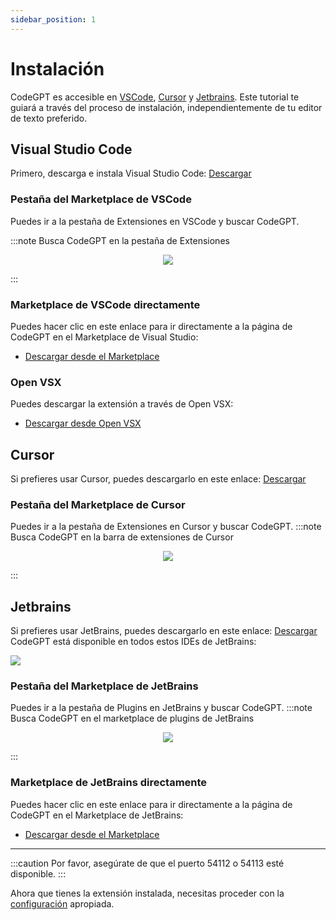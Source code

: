```yaml
---
sidebar_position: 1
---
```


# Instalación

CodeGPT es accesible en [VSCode](https://code.visualstudio.com/), [Cursor](https://cursor.sh/) y [Jetbrains](https://plugins.jetbrains.com/plugin/24372-codegpt-chat--ai-agents/). Este tutorial te guiará a través del proceso de instalación, independientemente de tu editor de texto preferido.

## Visual Studio Code

Primero, descarga e instala Visual Studio Code: [Descargar](https://code.visualstudio.com/download)

### Pestaña del Marketplace de VSCode

Puedes ir a la pestaña de Extensiones en VSCode y buscar CodeGPT.

:::note Busca CodeGPT en la pestaña de Extensiones

<p align="center">
      <img src="https://github.com/user-attachments/assets/5b901f8b-4946-402c-9ae4-56cec3068755"/>
</p>
:::

### Marketplace de VSCode directamente

Puedes hacer clic en este enlace para ir directamente a la página de CodeGPT en el Marketplace de Visual Studio:

- [Descargar desde el Marketplace](https://marketplace.visualstudio.com/items?itemName=DanielSanMedium.dscodegpt)

### Open VSX

Puedes descargar la extensión a través de Open VSX:

- [Descargar desde Open VSX](https://open-vsx.org/extension/DanielSanMedium/dscodegpt)

## Cursor

Si prefieres usar Cursor, puedes descargarlo en este enlace: [Descargar](https://cursor.sh/)

### Pestaña del Marketplace de Cursor

Puedes ir a la pestaña de Extensiones en Cursor y buscar CodeGPT.
:::note Busca CodeGPT en la barra de extensiones de Cursor

<p align="center"><img src="https://github.com/davila7/code-gpt-docs/assets/37567214/e0ab03e2-06f8-4e3c-bc25-1cd630583410"/></p>
:::

## Jetbrains

Si prefieres usar JetBrains, puedes descargarlo en este enlace: [Descargar](https://www.jetbrains.com/ides/)
CodeGPT está disponible en todos estos IDEs de JetBrains:

<img src="https://github.com/user-attachments/assets/15dc0a2d-45e6-4f48-8871-28bc45be90e0"/>

### Pestaña del Marketplace de JetBrains

Puedes ir a la pestaña de Plugins en JetBrains y buscar CodeGPT.
:::note Busca CodeGPT en el marketplace de plugins de JetBrains

<p align="center"><img src="https://github.com/user-attachments/assets/347e2216-73f5-4627-ba56-b1aa212f5bb2"/></p>
:::

### Marketplace de JetBrains directamente

Puedes hacer clic en este enlace para ir directamente a la página de CodeGPT en el Marketplace de JetBrains:

- [Descargar desde el Marketplace](https://plugins.jetbrains.com/plugin/24372-codegpt-chat--ai-agents)

---

:::caution
Por favor, asegúrate de que el puerto 54112 o 54113 esté disponible.
:::

Ahora que tienes la extensión instalada, necesitas proceder con la [configuración](/docs/tutorial-basics/configuration) apropiada.
